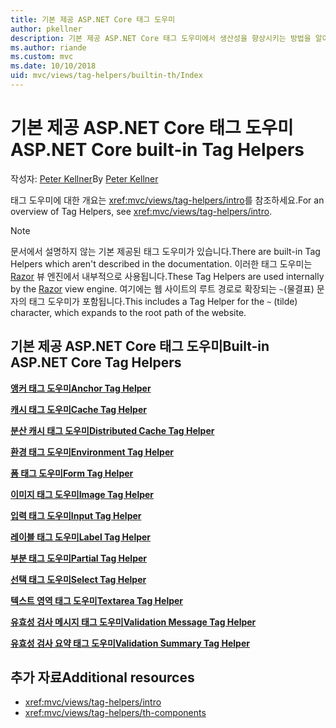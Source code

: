 ```yaml
---
title: 기본 제공 ASP.NET Core 태그 도우미
author: pkellner
description: 기본 제공 ASP.NET Core 태그 도우미에서 생산성을 향상시키는 방법을 알아봅니다.
ms.author: riande
ms.custom: mvc
ms.date: 10/10/2018
uid: mvc/views/tag-helpers/builtin-th/Index
---
```


# <a name="aspnet-core-built-in-tag-helpers"></a><span data-ttu-id="eb057-103">기본 제공 ASP.NET Core 태그 도우미</span><span class="sxs-lookup"><span data-stu-id="eb057-103">ASP.NET Core built-in Tag Helpers</span></span>

<span data-ttu-id="eb057-104">작성자: [Peter Kellner](http://peterkellner.net)</span><span class="sxs-lookup"><span data-stu-id="eb057-104">By [Peter Kellner](http://peterkellner.net)</span></span>

<span data-ttu-id="eb057-105">태그 도우미에 대한 개요는 <xref:mvc/views/tag-helpers/intro>를 참조하세요.</span><span class="sxs-lookup"><span data-stu-id="eb057-105">For an overview of Tag Helpers, see <xref:mvc/views/tag-helpers/intro>.</span></span>

> [!NOTE]
> <span data-ttu-id="eb057-106">문서에서 설명하지 않는 기본 제공된 태그 도우미가 있습니다.</span><span class="sxs-lookup"><span data-stu-id="eb057-106">There are built-in Tag Helpers which aren't described in the documentation.</span></span> <span data-ttu-id="eb057-107">이러한 태그 도우미는 [Razor](xref:mvc/views/razor) 뷰 엔진에서 내부적으로 사용됩니다.</span><span class="sxs-lookup"><span data-stu-id="eb057-107">These Tag Helpers are used internally by the [Razor](xref:mvc/views/razor) view engine.</span></span> <span data-ttu-id="eb057-108">여기에는 웹 사이트의 루트 경로로 확장되는 `~`(물결표) 문자의 태그 도우미가 포함됩니다.</span><span class="sxs-lookup"><span data-stu-id="eb057-108">This includes a Tag Helper for the `~` (tilde) character, which expands to the root path of the website.</span></span>

## <a name="built-in-aspnet-core-tag-helpers"></a><span data-ttu-id="eb057-109">기본 제공 ASP.NET Core 태그 도우미</span><span class="sxs-lookup"><span data-stu-id="eb057-109">Built-in ASP.NET Core Tag Helpers</span></span>

<span data-ttu-id="eb057-110">**[앵커 태그 도우미](xref:mvc/views/tag-helpers/builtin-th/anchor-tag-helper)**</span><span class="sxs-lookup"><span data-stu-id="eb057-110">**[Anchor Tag Helper](xref:mvc/views/tag-helpers/builtin-th/anchor-tag-helper)**</span></span>

<span data-ttu-id="eb057-111">**[캐시 태그 도우미](xref:mvc/views/tag-helpers/builtin-th/cache-tag-helper)**</span><span class="sxs-lookup"><span data-stu-id="eb057-111">**[Cache Tag Helper](xref:mvc/views/tag-helpers/builtin-th/cache-tag-helper)**</span></span>

<span data-ttu-id="eb057-112">**[분산 캐시 태그 도우미](xref:mvc/views/tag-helpers/builtin-th/distributed-cache-tag-helper)**</span><span class="sxs-lookup"><span data-stu-id="eb057-112">**[Distributed Cache Tag Helper](xref:mvc/views/tag-helpers/builtin-th/distributed-cache-tag-helper)**</span></span>

<span data-ttu-id="eb057-113">**[환경 태그 도우미](xref:mvc/views/tag-helpers/builtin-th/environment-tag-helper)**</span><span class="sxs-lookup"><span data-stu-id="eb057-113">**[Environment Tag Helper](xref:mvc/views/tag-helpers/builtin-th/environment-tag-helper)**</span></span>

[comment]: **[FormActionTagHelper](xref:mvc/views/tag-helpers/builtin-th/form-action-tag-helper)**

<span data-ttu-id="eb057-114">**[폼 태그 도우미](xref:mvc/views/working-with-forms#the-form-tag-helper)**</span><span class="sxs-lookup"><span data-stu-id="eb057-114">**[Form Tag Helper](xref:mvc/views/working-with-forms#the-form-tag-helper)**</span></span>

<span data-ttu-id="eb057-115">**[이미지 태그 도우미](xref:mvc/views/tag-helpers/builtin-th/image-tag-helper)**</span><span class="sxs-lookup"><span data-stu-id="eb057-115">**[Image Tag Helper](xref:mvc/views/tag-helpers/builtin-th/image-tag-helper)**</span></span>

<span data-ttu-id="eb057-116">**[입력 태그 도우미](xref:mvc/views/working-with-forms#the-input-tag-helper)**</span><span class="sxs-lookup"><span data-stu-id="eb057-116">**[Input Tag Helper](xref:mvc/views/working-with-forms#the-input-tag-helper)**</span></span>

<span data-ttu-id="eb057-117">**[레이블 태그 도우미](xref:mvc/views/working-with-forms#the-label-tag-helper)**</span><span class="sxs-lookup"><span data-stu-id="eb057-117">**[Label Tag Helper](xref:mvc/views/working-with-forms#the-label-tag-helper)**</span></span>

[comment]: **[LinkTagHelper](xref:mvc/views/tag-helpers/builtin-th/link-tag-helper)**

[comment]: **[OptionTagHelper](xref:mvc/views/tag-helpers/builtin-th/option-tag-helper)**

[comment]: **[ScriptTagHelper](xref:mvc/views/tag-helpers/builtin-th/script-tag-helper)**

<span data-ttu-id="eb057-118">**[부분 태그 도우미](xref:mvc/views/tag-helpers/builtin-th/partial-tag-helper)**</span><span class="sxs-lookup"><span data-stu-id="eb057-118">**[Partial Tag Helper](xref:mvc/views/tag-helpers/builtin-th/partial-tag-helper)**</span></span>

<span data-ttu-id="eb057-119">**[선택 태그 도우미](xref:mvc/views/working-with-forms#the-select-tag-helper)**</span><span class="sxs-lookup"><span data-stu-id="eb057-119">**[Select Tag Helper](xref:mvc/views/working-with-forms#the-select-tag-helper)**</span></span>

<span data-ttu-id="eb057-120">**[텍스트 영역 태그 도우미](xref:mvc/views/working-with-forms#the-textarea-tag-helper)**</span><span class="sxs-lookup"><span data-stu-id="eb057-120">**[Textarea Tag Helper](xref:mvc/views/working-with-forms#the-textarea-tag-helper)**</span></span>

<span data-ttu-id="eb057-121">**[유효성 검사 메시지 태그 도우미](xref:mvc/views/working-with-forms#the-validation-message-tag-helper)**</span><span class="sxs-lookup"><span data-stu-id="eb057-121">**[Validation Message Tag Helper](xref:mvc/views/working-with-forms#the-validation-message-tag-helper)**</span></span>

<span data-ttu-id="eb057-122">**[유효성 검사 요약 태그 도우미](xref:mvc/views/working-with-forms#the-validation-summary-tag-helper)**</span><span class="sxs-lookup"><span data-stu-id="eb057-122">**[Validation Summary Tag Helper](xref:mvc/views/working-with-forms#the-validation-summary-tag-helper)**</span></span>

## <a name="additional-resources"></a><span data-ttu-id="eb057-123">추가 자료</span><span class="sxs-lookup"><span data-stu-id="eb057-123">Additional resources</span></span>

* <xref:mvc/views/tag-helpers/intro>
* <xref:mvc/views/tag-helpers/th-components>
